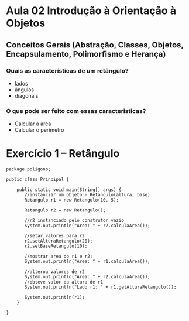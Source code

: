 # Aula 02 Introdução à Orientação à Objetos
## Conceitos Gerais (Abstração, Classes, Objetos, Encapsulamento, Polimorfismo e Herança)

### Quais as características de um retângulo?

- lados
- ângulos
- diagonais

### O que pode ser feito com essas caracteristicas?

- Calcular a area
- Calcular o perimetro

# Exercício 1 – Retângulo
```
package poligono;

public class Principal {

    public static void main(String[] args) {
       //instanciar um objeto - Retangulo(altura, base)
       Retangulo r1 = new Retangulo(10, 5);
       
       Retangulo r2 = new Retangulo();
       
       //r2 instanciado pelo construtor vazio
       System.out.println("Area: " + r2.calculaArea());
       
       //setar valores para r2
       r2.setAlturaRetangulo(20);
       r2.setBaseRetangulo(10);
       
       //mostrar area do r1 e r2;
       System.out.println("Area: " + r1.calculaArea());
       
       //alterou valores de r2
       System.out.println("Area: " + r2.calculaArea());
       //obteve valor da altura de r1
       System.out.println("Lado r1: " + r1.getAlturaRetangulo());
       
       System.out.println(r1);
    }
    
}
```
